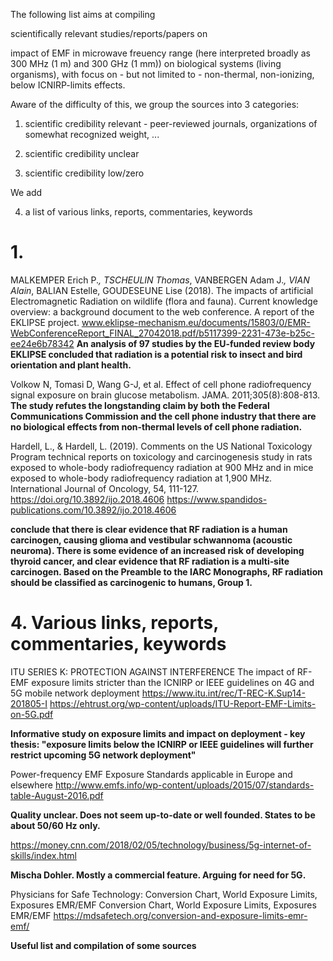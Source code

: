 The following list aims at compiling

scientifically relevant studies/reports/papers on

impact of EMF 
in microwave freuency range (here interpreted broadly as 300 MHz (1 m) and 300 GHz (1 mm)) 
on biological systems (living organisms),
with focus on - but not limited to -
non-thermal, non-ionizing, below ICNIRP-limits effects.

Aware of the difficulty of this,
we group the sources into 3 categories:

1. scientific credibility relevant	- peer-reviewed journals, organizations of somewhat recognized weight, ...

2. scientific credibility unclear

3. scientific credibility low/zero

We add 

4. a list of various links, reports, commentaries, keywords 


# 1.


MALKEMPER Erich P.*, TSCHEULIN Thomas*, VANBERGEN Adam J.*, VIAN Alain*,
BALIAN Estelle, GOUDESEUNE Lise (2018). The impacts of artificial Electromagnetic
Radiation on wildlife (flora and fauna). Current knowledge overview: a background
document to the web conference. A report of the EKLIPSE project.
www.eklipse-mechanism.eu/documents/15803/0/EMR-WebConferenceReport_FINAL_27042018.pdf/b5117399-2231-473e-b25c-ee24e6b78342
**An analysis of 97 studies by the EU-funded review body EKLIPSE concluded that radiation is a potential risk to insect and bird orientation and plant health.**

Volkow N, Tomasi D, Wang G-J, et al. Effect of cell phone radiofrequency signal exposure on brain glucose metabolism. JAMA. 2011;305(8):808-813.
**The study refutes the longstanding claim by both the Federal Communications Commission and the cell phone industry that there are no biological effects from non-thermal levels of cell phone radiation.**

Hardell, L., & Hardell, L. (2019). Comments on the US National Toxicology Program technical reports on toxicology and carcinogenesis study in rats exposed to whole-body radiofrequency radiation at 900 MHz and in mice exposed to whole-body radiofrequency radiation at 1,900 MHz. International Journal of Oncology, 54, 111-127. https://doi.org/10.3892/ijo.2018.4606
https://www.spandidos-publications.com/10.3892/ijo.2018.4606

**conclude that there is clear evidence that RF radiation is a human carcinogen, causing glioma and vestibular schwannoma (acoustic neuroma). There is some evidence of an increased risk of developing thyroid cancer, and clear evidence that RF radiation is a multi‑site carcinogen. Based on the Preamble to the IARC Monographs, RF radiation should be classified as carcinogenic to humans, Group 1.**






# 4. Various links, reports, commentaries, keywords 


ITU
SERIES K: PROTECTION AGAINST INTERFERENCE
The impact of RF-EMF exposure limits stricter than the ICNIRP or IEEE guidelines on 4G and 5G mobile network deployment
https://www.itu.int/rec/T-REC-K.Sup14-201805-I
https://ehtrust.org/wp-content/uploads/ITU-Report-EMF-Limits-on-5G.pdf

**Informative study on exposure limits and impact on deployment - key thesis: "exposure limits below the ICNIRP or IEEE guidelines will further restrict upcoming 5G network deployment"**


Power-frequency EMF Exposure Standards applicable in Europe and elsewhere
http://www.emfs.info/wp-content/uploads/2015/07/standards-table-August-2016.pdf

**Quality unclear. Does not seem up-to-date or well founded. States to be about 50/60 Hz only.**

https://money.cnn.com/2018/02/05/technology/business/5g-internet-of-skills/index.html

**Mischa Dohler. Mostly a commercial feature. Arguing for need for 5G.**

Physicians for Safe Technology: Conversion Chart, World Exposure Limits, Exposures EMR/EMF
Conversion Chart, World Exposure Limits, Exposures EMR/EMF
https://mdsafetech.org/conversion-and-exposure-limits-emr-emf/

**Useful list and compilation of some sources**
